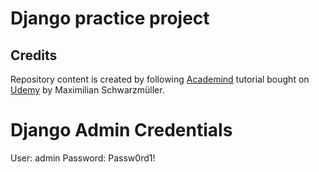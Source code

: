 # Django practice project

## Credits

Repository content is created by following [Academind](https://academind.com/) tutorial bought on [Udemy](https://www.udemy.com/course/python-django-the-practical-guide) by Maximilian Schwarzmüller.


# Django Admin Credentials
User: admin
Password: Passw0rd1!
